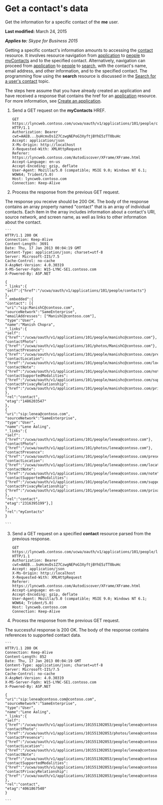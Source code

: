 
# Get a contact's data
Get the information for a specific contact of the **me** user.

 **Last modified:** March 24, 2015

 _**Applies to:** Skype for Business 2015_

Getting a specific contact's information amounts to accessing the [contact](contact_ref.md) resource. It involves resource navigation from [application](application_ref.md) to [people](people_ref.md) to [myContacts](myContacts_ref.md) and to the specified contact. Alternatively, navigation can proceed from [application](application_ref.md) to [people](people_ref.md) to [search](search_ref.md), with the contact's name, email address, and other information, and to the specified contact. The programming flow using the **search** resource is discussed in the [Search for a user's contact](SearchForUsersContact.md) topic.

The steps here assume that you have already created an application and have received a response that contains the href for an [application](application_ref.md) resource. For more information, see [Create an application](CreateAnApplication.md).

1. Send a GET request on the **myContacts** HREF.
 
    ```
    GET https://lyncweb.contoso.com/ucwa/oauth/v1/applications/101/people/contacts HTTP/1.1
    Authorization: Bearer cwt=AAEB...buHcmvDs1Z7CzwgNEPoG3XyftjBYhE5zTT0buHc
    Accept: application/json
    X-Ms-Origin: http://localhost
    X-Requested-With: XMLHttpRequest
    Referer: https://lyncweb.contoso.com/Autodiscover/XFrame/XFrame.html
    Accept-Language: en-us
    Accept-Encoding: gzip, deflate
    User-Agent: Mozilla/5.0 (compatible; MSIE 9.0; Windows NT 6.1; WOW64; Trident/5.0)
    Host: lyncweb.contoso.com
    Connection: Keep-Alive

    ```

2. Process the response from the previous GET request.
 
 The response you receive should be 200 OK. The body of the response contains an array property named "contact" that is an array of individual contacts. Each item in the array includes information about a contact's URI, source network, and screen name, as well as links to other information about the contact.
 
    ```
    HTTP/1.1 200 OK
    Connection: Keep-Alive
    Content-Length: 3691
    Date: Thu, 17 Jan 2013 00:04:19 GMT
    Content-Type: application/json; charset=utf-8
    Server: Microsoft-IIS/7.5
    Cache-Control: no-cache
    X-AspNet-Version: 4.0.30319
    X-MS-Server-Fqdn: W15-LYNC-SE1.contoso.com
    X-Powered-By: ASP.NET

    {
    "_links":{
    "self":{"href":"/ucwa/oauth/v1/applications/101/people/contacts"}
    },
    "_embedded":{
    "contact": [{
    "uri":"sip:ManishC@contoso.com",
    "sourceNetwork":"SameEnterprise",
    "emailAddresses": ["ManishC@contoso.com"],
    "type":"User",
    "name":"Manish Chopra",
    "_links":{
    "self":{"href":"/ucwa/oauth/v1/applications/101/people/manishc@contoso.com"},
    "contactPhoto":{"href":"/ucwa/oauth/v1/applications/101/photos/ManishC@contoso.com"},
    "contactPresence":{"href":"/ucwa/oauth/v1/applications/101/people/manishc@contoso.com/presence"},
    "contactLocation":{"href":"/ucwa/oauth/v1/applications/101/people/manishc@contoso.com/location"},
    "contactNote":{"href":"/ucwa/oauth/v1/applications/101/people/manishc@contoso.com/note"},
    "contactSupportedModalities":{"href":"/ucwa/oauth/v1/applications/101/people/manishc@contoso.com/supportedMedia"},
    "contactPrivacyRelationship":{"href":"/ucwa/oauth/v1/applications/101/people/manishc@contoso.com/privacyRelationship"}
    },
    "rel":"contact",
    "etag":"1486203547"
    },
    {
    "uri":"sip:lenea@contoso.com",
    "sourceNetwork":"SameEnterprise",
    "type":"User",
    "name":"Lene Aaling",
    "_links":{
    "self":{"href":"/ucwa/oauth/v1/applications/101/people/lenea@contoso.com"},
    "contactPhoto":{"href":"/ucwa/oauth/v1/applications/101/photos/lenea@contoso.com"},
    "contactPresence":{"href":"/ucwa/oauth/v1/applications/101/people/lenea@contoso.com/presence"},
    "contactLocation":{"href":"/ucwa/oauth/v1/applications/101/people/lenea@contoso.com/location"},
    "contactNote":{"href":"/ucwa/oauth/v1/applications/101/people/lenea@contoso.com/note"},
    "contactSupportedModalities":{"href":"/ucwa/oauth/v1/applications/101/people/lenea@contoso.com/supportedMedia"},
    "contactPrivacyRelationship":{"href":"/ucwa/oauth/v1/applications/101/people/lenea@contoso.com/privacyRelationship"}
    },
    "rel":"contact",
    "etag":"2316395199"},]
    },
    "rel":"myContacts"
    }

    ```

3. Send a GET request on a specified **contact** resource parsed from the previous response.
 
    ```
    GET https://lyncweb.contoso.com/ucwa/oauth/v1/applications/101/people/lenea@contoso.com@contoso.com HTTP/1.1
    Authorization: Bearer cwt=AAEB...buHcmvDs1Z7CzwgNEPoG3XyftjBYhE5zTT0buHc
    Accept: application/json
    X-Ms-Origin: http://localhost
    X-Requested-With: XMLHttpRequest
    Referer: https://lyncweb.contoso.com/Autodiscover/XFrame/XFrame.html
    Accept-Language: en-us
    Accept-Encoding: gzip, deflate
    User-Agent: Mozilla/5.0 (compatible; MSIE 9.0; Windows NT 6.1; WOW64; Trident/5.0)
    Host: lyncweb.contoso.com
    Connection: Keep-Alive

    ```

4. Process the response from the previous GET request.
 
 The successful response is 200 OK. The body of the response contains references to supported contact data.
 
    ```
    HTTP/1.1 200 OK
    Connection: Keep-Alive
    Content-Length: 852
    Date: Thu, 17 Jan 2013 00:04:19 GMT
    Content-Type: application/json; charset=utf-8
    Server: Microsoft-IIS/7.5
    Cache-Control: no-cache
    X-AspNet-Version: 4.0.30319
    X-MS-Server-Fqdn: W15-LYNC-SE1.contoso.com
    X-Powered-By: ASP.NET

    {
    "uri":"sip:lenea@contoso.com@contoso.com",
    "sourceNetwork":"SameEnterprise",
    "type":"User",
    "name":"Lene Aaling",
    "_links":{
    "self":{"href":"/ucwa/oauth/v1/applications/101551302053/people/lenea@contoso.com"},
    "contactPhoto":{"href":"/ucwa/oauth/v1/applications/101551302053/photos/lenea@contoso.com"},
    "contactPresence":{"href":"/ucwa/oauth/v1/applications/101551302053/people/lenea@contoso.com/presence"},
    "contactLocation":{"href":"/ucwa/oauth/v1/applications/101551302053/people/lenea@contoso.com@/location"},
    "contactNote":{"href":"/ucwa/oauth/v1/applications/101551302053/people/lenea@contoso.com@/note"},
    "contactSupportedModalities":{"href":"/ucwa/oauth/v1/applications/101551302053/people/lenea@contoso.com@contoso.com/supportedMedia"},
    "contactPrivacyRelationship":{"href":"/ucwa/oauth/v1/applications/101551302053/people/lenea@contoso.com@contoso.com/privacyRelationship"}
    },
    "rel":"contact",
    "etag":"4061867540"
    }

    ```

